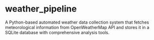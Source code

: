 # weather_pipeline
A Python-based automated weather data collection system that fetches meteorological information from OpenWeatherMap API and stores it in a SQLite database with comprehensive analysis tools.
